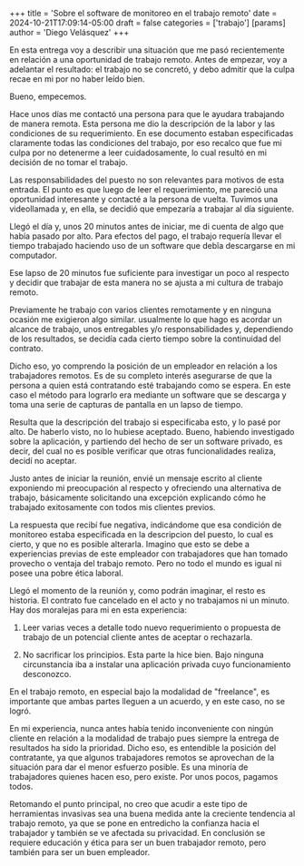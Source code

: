 +++
title = 'Sobre el software de monitoreo en el trabajo remoto'
date = 2024-10-21T17:09:14-05:00
draft = false
categories = ['trabajo']
[params]
    author = 'Diego Velásquez'
+++

En esta entrega voy a describir una situación que me pasó recientemente
en relación a una oportunidad de trabajo remoto. Antes de empezar, voy a
adelantar el resultado: el trabajo no se concretó, y debo admitir que la
culpa recae en mi por no haber leído bien.

Bueno, empecemos.

Hace unos días me contactó una persona para que le ayudara trabajando de
manera remota. Esta persona me dio la descripción de la labor y las
condiciones de su requerimiento. En ese documento estaban especificadas
claramente todas las condiciones del trabajo, por eso recalco que fue
mi culpa por no detenerme a leer cuidadosamente, lo cual resultó en mi
decisión de no tomar el trabajo.

Las responsabilidades del puesto no son relevantes para motivos de esta
entrada. El punto es que luego de leer el requerimiento, me pareció una
oportunidad interesante y contacté a la persona de vuelta. Tuvimos una
videollamada y, en ella, se decidió que empezaría a trabajar al día
siguiente.

Llegó el día y, unos 20 minutos antes de iniciar, me di cuenta de
algo que había pasado por alto. Para efectos del pago, el trabajo requería
llevar el tiempo trabajado haciendo uso de un software que debîa
descargarse en mi computador.

Ese lapso de 20 minutos fue suficiente para investigar un poco al respecto
y decidir que trabajar de esta manera no se ajusta a mi cultura de trabajo
remoto.

Previamente he trabajo con varios clientes remotamente y en ninguna
ocasión me exigieron algo similar. usualmente lo que hago es acordar un
alcance de trabajo, unos entregables y/o responsabilidades y, dependiendo
de los resultados, se decidía cada cierto tiempo sobre la continuidad del
contrato.

Dicho eso, yo comprendo la posición de un empleador en relación a los
trabajadores remotos. Es de su completo interés asegurarse de que la
persona a quien está contratando esté trabajando como se espera.
En este caso el método para lograrlo era mediante un software que se
descarga y toma una serie de capturas de pantalla en un lapso de tiempo.

Resulta que la descripción del trabajo si especificaba esto, y lo pasé por
alto. De haberlo visto, no lo hubiese aceptado. Bueno, habiendo
investigado sobre la aplicación, y partiendo del hecho de ser un software
privado, es decir, del cual no es posible verificar que otras
funcionalidades realiza, decidí no aceptar.

Justo antes de iniciar la reunión, envié un mensaje escrito al cliente
exponiendo mi preocupación al respecto y ofreciendo una alternativa de
trabajo, básicamente solicitando una excepción explicando cómo he
trabajado exitosamente con todos mis clientes previos.

La respuesta que recibí fue negativa, indicándome que esa condición de
monitoreo estaba especificada en la descripcion del puesto, lo cual es
cierto, y que no es posible alterarla. Imagino que esto se debe a
experiencias previas de este empleador con trabajadores que han tomado
provecho o ventaja del trabajo remoto. Pero no todo el mundo es igual ni
posee una pobre ética laboral.

Llegó el momento de la reunión y, como podrán imaginar, el resto
es historia. El contrato fue cancelado en el acto y no trabajamos ni un
minuto. Hay dos moralejas para mi en esta experiencia:

1. Leer varias veces a detalle todo nuevo requerimiento o propuesta de
trabajo de un potencial cliente antes de aceptar o rechazarla.

2. No sacrificar los principios. Esta parte la hice bien. Bajo ninguna
circunstancia iba a instalar una aplicación privada cuyo funcionamiento
desconozco.

En el trabajo remoto, en especial bajo la modalidad de "freelance", es
importante que ambas partes lleguen a un acuerdo, y en este caso, no se
logró.

En mi experiencia, nunca antes había tenido inconveniente con
ningún cliente en relación a la modalidad de trabajo pues siempre la
entrega de resultados ha sido la prioridad. Dicho eso, es entendible la
posición del contratante, ya que algunos trabajadores remotos se
aprovechan de la situación para dar el menor esfuerzo posible. Es una
minoría de trabajadores quienes hacen eso, pero existe. Por unos pocos,
pagamos todos.

Retomando el punto principal, no creo que acudir a este tipo de
herramientas invasivas sea una buena medida ante la creciente tendencia al
trabajo remoto, ya que se pone en entredicho la confianza hacia el
trabajador y también se ve afectada su privacidad. En conclusión se
requiere educación y ética para ser un buen trabajador remoto, pero
también para ser un buen empleador.
